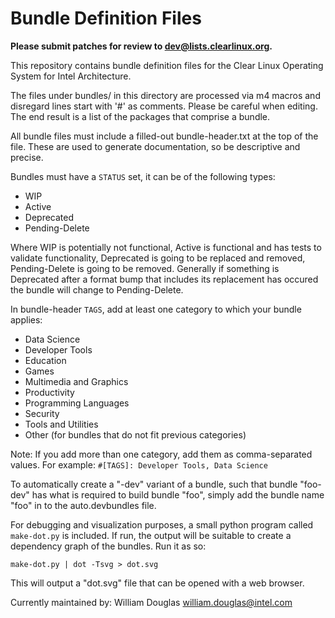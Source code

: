 Bundle Definition Files
=======================

**Please submit patches for review to dev@lists.clearlinux.org.**

This repository contains bundle definition files for the Clear Linux
Operating System for Intel Architecture.

The files under bundles/ in this directory are processed via m4 macros
and disregard lines start with '#' as comments.  Please be careful when
editing.  The end result is a list of the packages that comprise a bundle.

All bundle files must include a filled-out bundle-header.txt at the top
of the file. These are used to generate documentation, so be descriptive
and precise.

Bundles must have a `STATUS` set, it can be of the following types:
- WIP
- Active
- Deprecated
- Pending-Delete

Where WIP is potentially not functional, Active is functional and has tests
to validate functionality, Deprecated is going to be replaced and removed,
Pending-Delete is going to be removed. Generally if something is Deprecated
after a format bump that includes its replacement has occured the bundle
will change to Pending-Delete.

In bundle-header `TAGS`, add at least one category to which your bundle applies:

- Data Science
- Developer Tools
- Education
- Games
- Multimedia and Graphics
- Productivity
- Programming Languages
- Security
- Tools and Utilities
- Other (for bundles that do not fit previous categories)

Note: If you add more than one category, add them as comma-separated values.
For example: `#[TAGS]: Developer Tools, Data Science`

To automatically create a "-dev" variant of a bundle, such that bundle
"foo-dev" has what is required to build bundle "foo", simply add the bundle
name "foo" in to the auto.devbundles file.

For debugging and visualization purposes, a small python program called
`make-dot.py` is included. If run, the output will be suitable to create
a dependency graph of the bundles. Run it as so:

   `make-dot.py | dot -Tsvg > dot.svg`

This will output a "dot.svg" file that can be opened with a web browser.

Currently maintained by:
William Douglas <william.douglas@intel.com>
